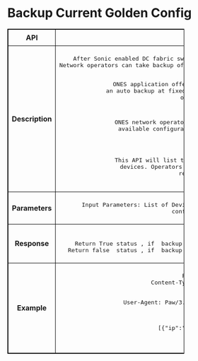 # Backup Current Golden Config

<!-- markdownlint-disable MD033 -->
<style>
  table {
    border-collapse: collapse;
    table-layout: fixed;
    width: 400px;
    border: 1px solid black;
  }
  
  th {
    border: 1px solid black;
  }

  td {
    border: 1px solid black;
    padding: 8px;
    text-align: center;
    vertical-align: middle;
    word-wrap: break-word;
  }
</style>

<table>
  <tr>
    <th>API</th>
    <td><b>backupConfig</b></td>
  </tr>
  <tr>
    <th>Description</th>
    <td><pre>
After Sonic enabled DC fabric switches are orchestrated completely using Aviz’s ONES API ,
Network operators can take backup of running configuration on sonic switches at any time instance 

ONES application offers flexibility to network operators to trigger an  auto backup at 
fixed interval of time or a specified time in a given operational day in DC fabric 

ONES network operators  can leverage rest API calls to validate the available configuration
 snapshot of specific devices at any time instance .

This  API will list the existing backups  already taken for specific devices. Operators have the
option to Timestamp the  label while restoring the configuration.
</pre>
    </td>
  </tr>
  <tr>
    <th>Parameters</th>
    <td><pre>Input Parameters: List of Device IP , User label defined by operator for each backup 
    configure saved by ONES application  
</pre>
    </td>
  </tr>
  <tr>
    <th>Response</th>
    <td><pre>Response : true/false
Return True status , if  backup of current running configuration goes successful by ONES 
Return false  status , if  backup of current running configuration goes unsuccessful by ONES 
</pre> </td>
  </tr>
  <tr>
    <th>Example</th>
    <td><pre>POST /backupConfig HTTP/1.1
Content-Type: application/json; charset=utf-8
Host: localhost:8080
Connection: close
User-Agent: Paw/3.4.0 (Macintosh; OS X/12.3.0) GCDHTTPRequest
Content-Length: 61

[{"ip":"10.x.x.10","label":"test label"}]

</pre>
    </td>
  </tr>
</table>
